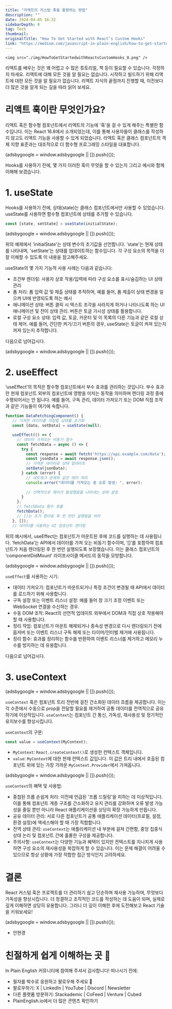 ```yaml
---
title: "리액트의 커스텀 훅을 활용하는 방법"
description: ""
date: 2024-04-05 16:32
sidebarDepth: 0
tag: Tech
thumbnail: 
originalTitle: "How To Get Started with React’s Custom Hooks"
link: "https://medium.com/javascript-in-plain-english/how-to-get-started-with-reacts-custom-hooks-935c5ffeab0c"
---
```



`<img src="./img/HowToGetStartedwithReactsCustomHooks_0.png" />`

리액트를 배우는 것은 꽤 어렵고 수 많은 튜토리얼, 책 등이 필요할 수 있습니다. 걱정하지 마세요. 리액트에 대해 모든 것을 알 필요는 없습니다. 시작하고 빌드하기 위해 리액트에 대한 모든 것을 알 필요가 없습니다. 리액트 지식의 끝점까지 진행할 때, 이전보다 더 많은 것을 알게 되는 길을 따라 읽어 보세요.

# 리액트 훅이란 무엇인가요?

리액트 훅은 함수형 컴포넌트에서 리액트의 기능에 '훅'을 걸 수 있게 해주는 특별한 함수입니다. 이는 React 16.8에서 소개되었는데, 이를 통해 사용자들이 클래스를 작성하지 않고도 리액트 기능을 사용할 수 있게 되었습니다. 리액트 훅은 클래스 컴포넌트의 객체 지향 표준과는 대조적으로 더 함수형 프로그래밍 스타일을 대표합니다.

<!-- ui-log 수평형 -->
<ins class="adsbygoogle"
  style="display:block"
  data-ad-client="ca-pub-4877378276818686"
  data-ad-slot="9743150776"
  data-ad-format="auto"
  data-full-width-responsive="true"></ins>
<component is="script">
(adsbygoogle = window.adsbygoogle || []).push({});
</component>

Hooks를 사용하기 전에, 몇 가지 이러한 훅이 무엇을 할 수 있는지 그리고 예시와 함께 이해해 보겠습니다.

# 1. useState

Hooks를 사용하기 전에, 상태(state)는 클래스 컴포넌트에서만 사용할 수 있었습니다. useState를 사용하면 함수형 컴포넌트에 상태를 추가할 수 있습니다.

```js
const [state, setState] = useState(initialState);
```

<!-- ui-log 수평형 -->
<ins class="adsbygoogle"
  style="display:block"
  data-ad-client="ca-pub-4877378276818686"
  data-ad-slot="9743150776"
  data-ad-format="auto"
  data-full-width-responsive="true"></ins>
<component is="script">
(adsbygoogle = window.adsbygoogle || []).push({});
</component>

위의 예제에서 'initialState'는 상태 변수의 초기값을 선언합니다. 'state'는 현재 상태를 나타내며, 'setState'는 상태를 업데이트하는 함수입니다. 각 구성 요소의 목적을 더 잘 이해할 수 있도록 이 내용을 참고해주세요.

useState의 몇 가지 기능적 사용 사례는 다음과 같습니다:

- 조건부 렌더링: 사용자 상호 작용/입력에 따라 구성 요소를 표시/숨김하는 UI 상태 관리
- 폼 처리: 폼 입력 값 및 제출 상태를 추적하며, 예를 들어, 폼 제출이 상태 변경을 일으켜 UI에 반영되도록 하는 예시
- 애니메이션 상태: 버튼 클릭 시 텍스트 조각을 사라지게 하거나 나타나도록 하는 UI 애니메이션 및 전이 상태 관리. 버튼은 토글 가시성 상태를 활용합니다.
- 로컬 구성 요소 상태: 입력 값, 토글, 카운터 및 이 목록의 다른 기능과 같은 로컬 상태 제어. 예를 들어, 간단한 켜기/끄기 버튼의 경우, useState는 토글이 켜져 있는지 꺼져 있는지 추적합니다.

다음으로 넘어갑시다.

<!-- ui-log 수평형 -->
<ins class="adsbygoogle"
  style="display:block"
  data-ad-client="ca-pub-4877378276818686"
  data-ad-slot="9743150776"
  data-ad-format="auto"
  data-full-width-responsive="true"></ins>
<component is="script">
(adsbygoogle = window.adsbygoogle || []).push({});
</component>

# 2. useEffect

‘useEffect’의 목적은 함수형 컴포넌트에서 부수 효과를 관리하는 것입니다. 부수 효과란 현재 컴포넌트 외부의 컴포넌트에 영향을 미치는 동작을 의미하며 렌더링 과정 중에 수행되어서는 안 됩니다. 예를 들어, 구독 관리, 데이터 가져오기 또는 DOM 직접 조작과 같은 기능들이 여기에 속합니다.

```js
function DataFetchingComponent() {
   // 가져온 데이터를 저장할 상태를 초기화
   const [data, setData] = useState(null);

   useEffect(() => {
     // 데이터 가져오는 비동기 함수
     const fetchData = async () => {
       try {
         const response = await fetch('https://api.example.com/data');
         const jsonData = await response.json();
         // 가져온 데이터로 상태 업데이트
         setData(jsonData);
       } catch (error) {
         // 네트워크 문제와 같은 에러 처리
         console.error("데이터를 가져오는 중 오류 발생: ", error);
 
         // 선택적으로 에러가 발생했음을 나타내는 상태 설정
       }
     };
     // fetchData 함수 호출
     fetchData();
     // []는 초기 렌더링 후 한 번만 실행됨을 의미
   }, []);
   // 데이터를 사용하는 UI 컴포넌트 렌더링
```

위의 예시에서, useEffect는 컴포넌트가 마운트된 후에 코드를 실행하는 데 사용됩니다. ‘fetchData’는 API에서 데이터를 가져 오는 비동기 함수이며, ‘[]’를 포함하여 컴포넌트가 처음 렌더링된 후 한 번만 실행되도록 보장했습니다. 이는 클래스 컴포넌트의 ‘componentDidMount’ 라이프사이클 메서드의 동작을 모방합니다.

<!-- ui-log 수평형 -->
<ins class="adsbygoogle"
  style="display:block"
  data-ad-client="ca-pub-4877378276818686"
  data-ad-slot="9743150776"
  data-ad-format="auto"
  data-full-width-responsive="true"></ins>
<component is="script">
(adsbygoogle = window.adsbygoogle || []).push({});
</component>

`useEffect`를 사용하는 시기:

- 데이터 가져오기: 컴포넌트가 마운트되거나 특정 조건이 변경될 때 API에서 데이터를 로드하기 위해 사용합니다.
- 구독 설정 또는 이벤트 리스너 설정: 예를 들어 창 크기 조정 이벤트 또는 WebSocket 연결을 수신하는 경우.
- 수동 DOM 조작: React의 선언적 업데이트 외부에서 DOM과 직접 상호 작용해야 할 때 사용합니다.
- 정리 작업: 컴포넌트가 마운트 해제되거나 종속성 변경으로 다시 렌더링되기 전에 옵저버 또는 이벤트 리스너 구독 해제 또는 타이머/인터벌 제거에 사용됩니다.
- 정리 함수: 효과를 정리하는 함수를 반환하여 이벤트 리스너를 제거하고 메모리 누수를 방지하는 데 유용합니다.

다음으로 넘어갑시다.

# 3. useContext

<!-- ui-log 수평형 -->
<ins class="adsbygoogle"
  style="display:block"
  data-ad-client="ca-pub-4877378276818686"
  data-ad-slot="9743150776"
  data-ad-format="auto"
  data-full-width-responsive="true"></ins>
<component is="script">
(adsbygoogle = window.adsbygoogle || []).push({});
</component>

`useContext` 훅은 컴포넌트 트리 전반에 걸친 간소화된 데이터 흐름을 제공합니다. 이는 각 수준에서 수동으로 prop을 전달할 필요를 제거하여 공통 데이터를 전역적으로 공유하기에 이상적입니다. `useContext`는 컴포넌트 간 통신, 가독성, 재사용성 및 정기적인 유지보수를 향상시킵니다.

`useContext`의 구문:

```js
const value = useContext(MyContext);
```

- `MyContext`: `React.createContext()`로 생성한 컨텍스트 객체입니다.
- `value`: `MyContext`에 대한 현재 컨텍스트 값입니다. 이 값은 트리 내에서 호출된 컴포넌트 위에 있는 가장 가까운 `MyContext.Provider`에서 가져옵니다.

<!-- ui-log 수평형 -->
<ins class="adsbygoogle"
  style="display:block"
  data-ad-client="ca-pub-4877378276818686"
  data-ad-slot="9743150776"
  data-ad-format="auto"
  data-full-width-responsive="true"></ins>
<component is="script">
(adsbygoogle = window.adsbygoogle || []).push({});
</component>

`useContext`의 혜택 및 사용법:

- 중첩된 프롭 손쉽게 처리: 이전에 언급된 '프롭 드릴링'을 피하는 데 이상적입니다. 이를 통해 컴포넌트 계층 구조를 간소화하고 유지 관리를 강화하며 오류 발생 가능성을 줄일 뿐만 아니라 React 애플리케이션을 상당히 확장 가능하게 만듭니다.
- 공유 데이터 관리: 서로 다른 컴포넌트가 공통 애플리케이션 데이터(프로필, 설정, 환경 설정)에 액세스해야 할 때 가장 적합합니다.
- 전역 상태 관리: `useContext`는 애플리케이션 내 부분에 걸쳐 간편함, 중앙 집중식 상태 논리 및 컴포넌트 간에 훌륭한 구성을 제공합니다.
- 주의사항: `useContext`는 다양한 기능과 혜택이 있지만 컨텍스트를 지나치게 사용하면 구성 요소의 재사용성을 복잡하게 할 수 있습니다. 이는 문제 해결이 어려울 수 있으므로 항상 상황에 가장 적합한 접근 방식인지 고려하세요.

# 결론

React 커스텀 훅은 프로젝트를 더 관리하기 쉽고 단순하며 재사용 가능하며, 무엇보다 가독성을 향상시킵니다. 더 청결하고 조직적인 코드를 작성하는 데 도움이 되며, 실제로 깊게 이해하면 상당히 유용합니다. 그러니 더 깊이 이해한 후에 도전해보고 React 기술을 키워보세요!

<!-- ui-log 수평형 -->
<ins class="adsbygoogle"
  style="display:block"
  data-ad-client="ca-pub-4877378276818686"
  data-ad-slot="9743150776"
  data-ad-format="auto"
  data-full-width-responsive="true"></ins>
<component is="script">
(adsbygoogle = window.adsbygoogle || []).push({});
</component>

- 안현경

# 친절하게 쉽게 이해하는 곳 🚀

In Plain English 커뮤니티에 참여해 주셔서 감사합니다! 떠나시기 전에:

- 필자를 박수로 응원하고 팔로우해 주세요 ️👏
- 팔로우하기: X | LinkedIn | YouTube | Discord | Newsletter
- 다른 플랫폼 방문하기: Stackademic | CoFeed | Venture | Cubed
- PlainEnglish.io에서 더 많은 콘텐츠 확인하기